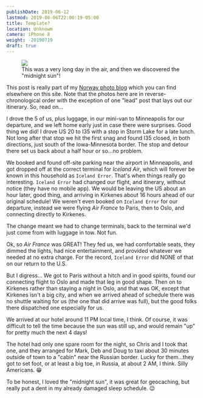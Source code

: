 ```yaml
---
publishDate: 2019-06-12
lastmod: 2019-08-06T22:00:19-05:00
title: Template?
location: Unknowm
camera: iPhone 8
weight: -20190719
draft: true
---
```


<figure>
  <img src="https://images-summittdweller.nyc3.digitaloceanspaces.com/Norway-Photos-2019/Minneapolis-Saint%20Paul%20International%20Airport%20-%20Minneapolis,%20MN,%20June%2011,%202019/IMG_0352.png" />
  <figcaption>This was a very long day in the air, and then we discovered the "midnight sun"!</figcaption>
</figure>

This post is really part of my [Norway photo blog](http://weblog-sd.docksal/photos/norway-june-2019/norway-june-2019/) which you can find elsewhere on this site.  Note that the photos here are in reverse-chronological order with the exception of one "lead" post that lays out our itinerary.  So, read on...  

<!--more-->

I drove the 5 of us, plus luggage, in our mini-van to Minneapolis for our departure, and we left home early just in case there were surprises.  Good thing we did!  I drove US 20 to I35 with a stop in Storm Lake for a late lunch.  Not long after that stop we hit the first snag and found I35 closed, in both directions, just south of the Iowa-Minnesota border.  The stop and detour there set us back about a half hour or so...no problem.  

We booked and found off-site parking near the airport in Minneapolis, and got dropped off at the correct terminal for _Iceland Air_, which will forever be known in this household as `Iceland Error`.  That's when things really go interesting.  `Iceland Error` had changed our flight, and itinerary, without notice (they have no mobile app).  We would be leaving the US about an hour later, good thing, and arriving in Kirkenes about 16 hours ahead of our original schedule! We weren't even booked on `Iceland Error` for our departure, instead we were flying _Air France_ to Paris, then to Oslo, and connecting directly to Kirkenes.  

The change meant we had to change terminals, back to the terminal we'd just come from with luggage in tow. Not fun.  

Ok, so _Air France_ was GREAT!  They fed us, we had comfortable seats, they dimmed the lights, had nice entertainment, and provided whatever we needed at no extra charge. For the record, `Iceland Error` did NONE of that on our return to the U.S.  

But I digress... We got to Paris without a hitch and in good spirits, found our connecting flight to Oslo and made that leg in good shape.  Then on to Kirkenes rather than staying a night in Oslo, and that was OK, except that Kirkenes isn't a big city, and when we arrived ahead of schedule there was no shuttle waiting for us (the one that did arrive was full), but the good folks there dispatched one especially for us.    

We arrived at our hotel around 11 PM local time, I think.  Of course, it was difficult to tell the time because the sun was still up, and would remain "up" for pretty much the next 4 days!  

The hotel had only one spare room for the night, so Chris and I took that one, and they arranged for Mark, Deb and Doug to taxi about 30 minutes outside of town to a "cabin" near the Russian border.  Lucky for them...they got to set foot, or at least a big toe, in Russia, at about 2 AM, I think.  Silly Americans.  :grin:  

To be honest, I loved the "midnight sun", it was great for geocaching, but really put a dent in my already damaged sleep schedule. :wink:  
